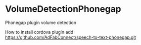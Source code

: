 VolumeDetectionPhonegap
=======================

Phonegap plugin volume detection

How to install
cordova plugin add https://github.com/AdFabConnect/speech-to-text-phonegap.git
